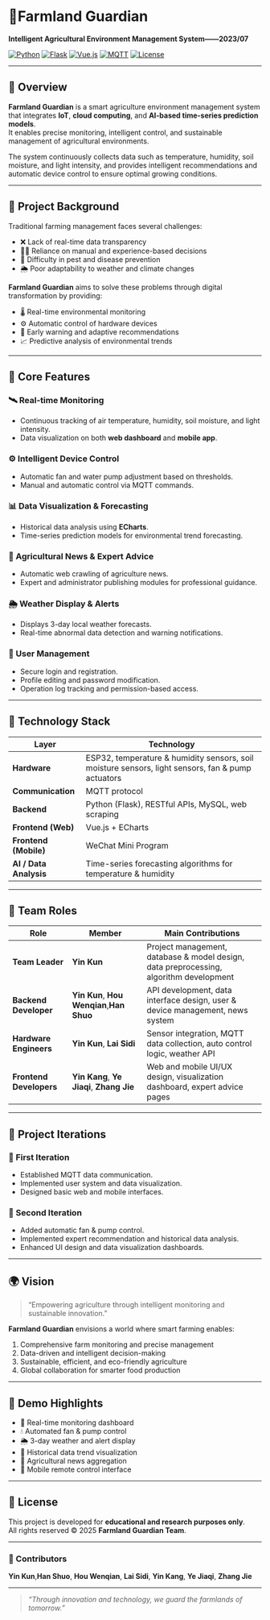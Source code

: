 # 🌾Farmland Guardian

**Intelligent Agricultural Environment Management System——2023/07**

[![Python](https://img.shields.io/badge/Python-3.9+-blue.svg)](https://www.python.org/)
[![Flask](https://img.shields.io/badge/Backend-Flask-orange.svg)](https://flask.palletsprojects.com/)
[![Vue.js](https://img.shields.io/badge/Frontend-Vue.js-brightgreen.svg)](https://vuejs.org/)
[![MQTT](https://img.shields.io/badge/Protocol-MQTT-purple.svg)](https://mqtt.org/)
[![License](https://img.shields.io/badge/License-Educational-lightgrey.svg)]()

---

## 📖 Overview  

**Farmland Guardian** is a smart agriculture environment management system that integrates **IoT**, **cloud computing**, and **AI-based time-series prediction models**.  
It enables precise monitoring, intelligent control, and sustainable management of agricultural environments.

The system continuously collects data such as temperature, humidity, soil moisture, and light intensity, and provides intelligent recommendations and automatic device control to ensure optimal growing conditions.

---

## 🌱 Project Background  

Traditional farming management faces several challenges:
- ❌ Lack of real-time data transparency  
- 🧑‍🌾 Reliance on manual and experience-based decisions  
- 🐛 Difficulty in pest and disease prevention  
- 🌦️ Poor adaptability to weather and climate changes  

**Farmland Guardian** aims to solve these problems through digital transformation by providing:
- 🌡️ Real-time environmental monitoring  
- ⚙️ Automatic control of hardware devices  
- 🔔 Early warning and adaptive recommendations  
- 📈 Predictive analysis of environmental trends  

---

## 🧠 Core Features  

### 🛰️ Real-time Monitoring  
- Continuous tracking of air temperature, humidity, soil moisture, and light intensity.  
- Data visualization on both **web dashboard** and **mobile app**.  

### ⚙️ Intelligent Device Control  
- Automatic fan and water pump adjustment based on thresholds.  
- Manual and automatic control via MQTT commands.  

### 📊 Data Visualization & Forecasting  
- Historical data analysis using **ECharts**.  
- Time-series prediction models for environmental trend forecasting.  

### 📰 Agricultural News & Expert Advice  
- Automatic web crawling of agriculture news.  
- Expert and administrator publishing modules for professional guidance.  

### 🌦️ Weather Display & Alerts  
- Displays 3-day local weather forecasts.  
- Real-time abnormal data detection and warning notifications.  

### 👤 User Management  
- Secure login and registration.  
- Profile editing and password modification.  
- Operation log tracking and permission-based access.  

---

## 🧩 Technology Stack  

| Layer | Technology |
|-------|-------------|
| **Hardware** | ESP32, temperature & humidity sensors, soil moisture sensors, light sensors, fan & pump actuators |
| **Communication** | MQTT protocol |
| **Backend** | Python (Flask), RESTful APIs, MySQL, web scraping |
| **Frontend (Web)** | Vue.js + ECharts |
| **Frontend (Mobile)** | WeChat Mini Program |
| **AI / Data Analysis** | Time-series forecasting algorithms for temperature & humidity |

---

## 👥 Team Roles  

| Role | Member | Main Contributions |
|------|---------|--------------------|
| **Team Leader** | **Yin Kun** | Project management, database & model design, data preprocessing, algorithm development |
| **Backend Developer** |**Yin Kun**, **Hou Wenqian**,**Han Shuo** | API development, data interface design, user & device management, news system |
| **Hardware Engineers** | **Yin Kun**, **Lai Sidi** | Sensor integration, MQTT data collection, auto control logic, weather API |
| **Frontend Developers** | **Yin Kang**, **Ye Jiaqi**, **Zhang Jie** | Web and mobile UI/UX design, visualization dashboard, expert advice pages |

---

## 🔁 Project Iterations  

### 🧩 First Iteration  
- Established MQTT data communication.  
- Implemented user system and data visualization.  
- Designed basic web and mobile interfaces.  

### 🚀 Second Iteration  
- Added automatic fan & pump control.  
- Implemented expert recommendation and historical data analysis.  
- Enhanced UI design and data visualization dashboards.  

---

## 🌍 Vision  

> “Empowering agriculture through intelligent monitoring and sustainable innovation.”

**Farmland Guardian** envisions a world where smart farming enables:  
1. Comprehensive farm monitoring and precise management  
2. Data-driven and intelligent decision-making  
3. Sustainable, efficient, and eco-friendly agriculture  
4. Global collaboration for smarter food production  

---

## 📸 Demo Highlights  

- 📡 Real-time monitoring dashboard  
- 💧 Automated fan & pump control  
- 🌦️ 3-day weather and alert display  
- 🧮 Historical data trend visualization  
- 📰 Agricultural news aggregation  
- 📱 Mobile remote control interface  

---

## 📄 License  

This project is developed for **educational and research purposes only**.  
All rights reserved © 2025 **Farmland Guardian Team**.

---

### 🌟 Contributors  
**Yin Kun**,**Han Shuo**, **Hou Wenqian**, **Lai Sidi**,  **Yin Kang**, **Ye Jiaqi**, **Zhang Jie**

---

> *“Through innovation and technology, we guard the farmlands of tomorrow.”*

